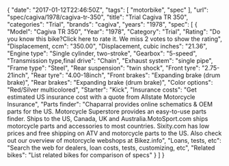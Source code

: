 {
    "date": "2017-01-12T22:46:50Z",
    "tags": [
        "motorbike",
        "spec"
    ],
    "url": "spec\/cagiva\/1978\/cagiva-tr-350",
    "title": "Trial Cagiva TR 350",
    "categories": "Trial",
    "brands": "cagiva",
    "years": "1978",
    "spec": [
        {
            "Model": "Cagiva TR 350",
            "Year": "1978",
            "Category": "Trial",
            "Rating": "Do you know this bike?Click here to rate it. We miss 2 votes to show the rating",
            "Displacement, ccm": "350.00",
            "Displacement, cubic inches": "21.36",
            "Engine type": "Single cylinder, two-stroke",
            "Gearbox": "5-speed",
            "Transmission type,final drive": "Chain",
            "Exhaust system": "single pipe",
            "Frame type": "Steel",
            "Rear suspension": "twin shock",
            "Front tyre": "2.75-21inch",
            "Rear tyre": "4.00-18inch",
            "Front brakes": "Expanding brake (drum brake)",
            "Rear brakes": "Expanding brake (drum brake)",
            "Color options": "Red\/Silver multicolored",
            "Starter": "Kick",
            "Insurance costs": "Get estimated US insurance cost with a quote from Allstate Motorcycle Insurance",
            "Parts finder": "Chaparral provides online schematics & OEM parts for the US.   Motorcycle Superstore provides an easy-to-use parts finder. Ships to the US, Canada, UK and Australia.MotoSport.com ships motorcycle parts and accessories to most countries.    Sixity.com has low prices and free shipping on ATV and motorcycle parts to the US. Also check out our overview of motorcycle webshops at Bikez.info",
            "Loans, tests, etc": "Search the web for dealers, loan costs, tests, customizing, etc",
            "Related bikes": "List related bikes for comparison of specs"
        }
    ]
}